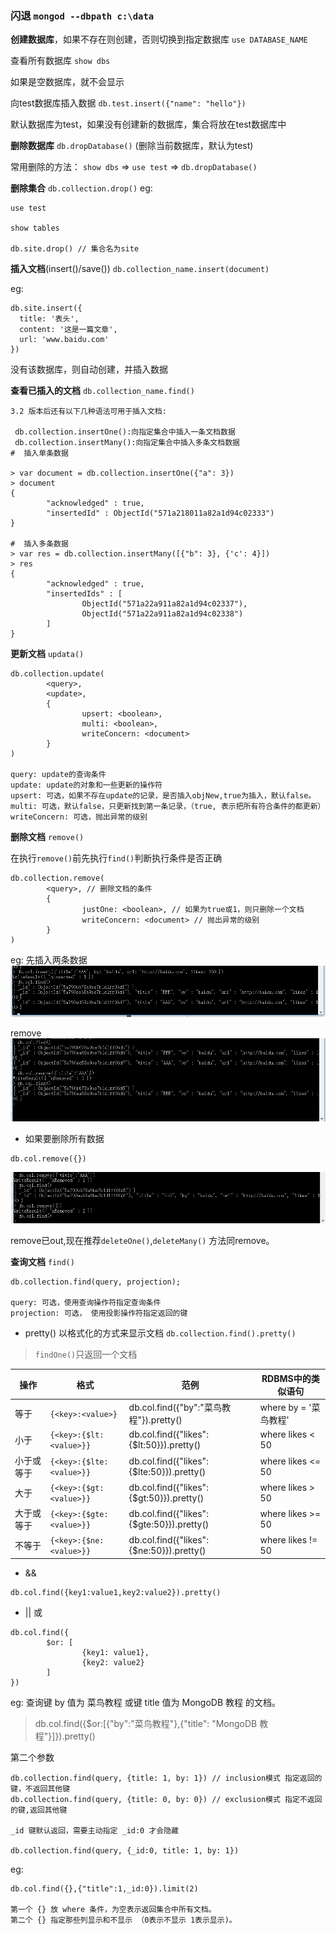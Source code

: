 
### 闪退 `mongod --dbpath c:\data`


**创建数据库**，如果不存在则创建，否则切换到指定数据库
`use DATABASE_NAME`


查看所有数据库
`show dbs`

如果是空数据库，就不会显示

向test数据库插入数据
`db.test.insert({"name": "hello"})`


默认数据库为test，如果没有创建新的数据库，集合将放在test数据库中

**删除数据库**
`db.dropDatabase()`
(删除当前数据库，默认为test)

常用删除的方法：
`show dbs` => `use test` => `db.dropDatabase()`



**删除集合**
`db.collection.drop()`
eg: 
```
use test

show tables

db.site.drop() // 集合名为site
```

**插入文档**(insert()/save())
`db.collection_name.insert(document)`

eg:
```
db.site.insert({
  title: '表头',
  content: '这是一篇文章',
  url: 'www.baidu.com'
})
```
没有该数据库，则自动创建，并插入数据

**查看已插入的文档**
`db.collection_name.find()`

```
3.2 版本后还有以下几种语法可用于插入文档:

 db.collection.insertOne():向指定集合中插入一条文档数据
 db.collection.insertMany():向指定集合中插入多条文档数据
#  插入单条数据

> var document = db.collection.insertOne({"a": 3})
> document
{
        "acknowledged" : true,
        "insertedId" : ObjectId("571a218011a82a1d94c02333")
}

#  插入多条数据
> var res = db.collection.insertMany([{"b": 3}, {'c': 4}])
> res
{
        "acknowledged" : true,
        "insertedIds" : [
                ObjectId("571a22a911a82a1d94c02337"),
                ObjectId("571a22a911a82a1d94c02338")
        ]
}
```


**更新文档**
`updata()`

```
db.collection.update(
        <query>,
        <update>,
        {
                upsert: <boolean>,
                multi: <boolean>,
                writeConcern: <document>
        }
)

query: update的查询条件
update: update的对象和一些更新的操作符
upsert: 可选，如果不存在update的记录，是否插入objNew,true为插入，默认false。
multi: 可选，默认false，只更新找到第一条记录，（true, 表示把所有符合条件的都更新）
writeConcern: 可选，抛出异常的级别
```

**删除文档**
`remove()`

在执行`remove()`前先执行`find()`判断执行条件是否正确

```
db.collection.remove(
        <query>, // 删除文档的条件
        {
                justOne: <boolean>, // 如果为true或1，则只删除一个文档
                writeConcern: <document> // 抛出异常的级别
        }
)
```

eg:
先插入两条数据
![_](https://github.com/Heisinadaze/mynotes/blob/master/MongoDB/Mongo.png)

remove
![_](https://github.com/Heisinadaze/mynotes/blob/master/MongoDB/Mongo_remove.png)

* 如果要删除所有数据
```
db.col.remove({})
```
![_](https://github.com/Heisinadaze/mynotes/blob/master/MongoDB/Mongo_remove_all.png)

remove已out,现在推荐`deleteOne()`,`deleteMany()` 方法同remove。


**查询文档**
`find()`

```
db.collection.find(query, projection);

query: 可选，使用查询操作符指定查询条件
projection: 可选， 使用投影操作符指定返回的键
```

* pretty() 以格式化的方式来显示文档
`db.collection.find().pretty()`

> `findOne()`只返回一个文档

|操作	|格式	|范例	|RDBMS中的类似语句|
|---|---|---|---|
|等于	|`{<key>:<value>}`|	db.col.find({"by":"菜鸟教程"}).pretty()|	where by = '菜鸟教程'|
|小于	|`{<key>:{$lt:<value>}}`|	db.col.find({"likes":{$lt:50}}).pretty()|	where likes < 50|
|小于或等于	|`{<key>:{$lte:<value>}}`|	db.col.find({"likes":{$lte:50}}).pretty()|	where likes <= 50|
|大于	|`{<key>:{$gt:<value>}}`|	db.col.find({"likes":{$gt:50}}).pretty()|	where likes > 50|
|大于或等于	|`{<key>:{$gte:<value>}}`|	db.col.find({"likes":{$gte:50}}).pretty()|	where likes >= 50|
|不等于	|`{<key>:{$ne:<value>}}`|	db.col.find({"likes":{$ne:50}}).pretty()|	where likes != 50|


* &&

```
db.col.find({key1:value1,key2:value2}).pretty()
```
* || 或

```
db.col.find({
        $or: [
                {key1: value1},
                {key2: value2}
        ]
})
```
eg: 查询键 by 值为 菜鸟教程 或键 title 值为 MongoDB 教程 的文档。
> db.col.find({$or:[{"by":"菜鸟教程"},{"title": "MongoDB 教程"}]}).pretty()

第二个参数

```
db.collection.find(query, {title: 1, by: 1}) // inclusion模式 指定返回的键，不返回其他键
db.collection.find(query, {title: 0, by: 0}) // exclusion模式 指定不返回的键,返回其他键

_id 键默认返回，需要主动指定 _id:0 才会隐藏

db.collection.find(query, {_id:0, title: 1, by: 1})
```

eg:

```
db.col.find({},{"title":1,_id:0}).limit(2)

第一个 {} 放 where 条件，为空表示返回集合中所有文档。
第二个 {} 指定那些列显示和不显示 （0表示不显示 1表示显示)。
```




















